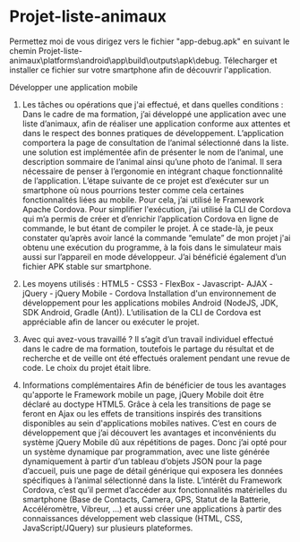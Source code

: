 # Projet-liste-animaux

Permettez moi de vous dirigez vers le fichier "app-debug.apk" en suivant le chemin Projet-liste-animaux\platforms\android\app\build\outputs\apk\debug.
Télecharger et installer ce fichier sur votre smartphone afin de découvrir l'application.

 Développer une application mobile

1. Les tâches ou opérations que j'ai effectué, et dans quelles conditions :
Dans le cadre de ma formation, j’ai développé une application avec une liste d’animaux, afin de réaliser une application conforme aux attentes et dans le respect des bonnes pratiques de développement.
L’application comportera la page de consultation de l’animal sélectionné dans la liste. une solution est implémentée afin de présenter le nom de l’animal, une description sommaire de l’animal ainsi qu’une photo
de l’animal. Il sera nécessaire de penser à l’ergonomie en intégrant chaque fonctionnalité de l’application.
L’étape suivante de ce projet est d’exécuter sur un smartphone où nous pourrions tester comme cela certaines fonctionnalités liées au mobile. Pour cela, j’ai utilisé le Framework Apache Cordova. Pour simplifier
l'exécution, j’ai utilisé la CLI de Cordova qui m’a permis de créer et d’enrichir l’application Cordova en ligne de commande, le but étant de compiler le projet. À ce stade-là, je peux constater qu’après avoir
lancé la commande “emulate” de mon projet j'ai obtenu une exécution du programme, à la fois dans le simulateur mais aussi sur l’appareil en mode développeur. J’ai bénéficié également d’un fichier APK stable sur
smartphone.

2. Les moyens utilisés :
HTML5 - CSS3 - FlexBox - Javascript- AJAX - jQuery - jQuery Mobile - Cordova
Installation d'un environnement de développement pour les applications mobiles Android (NodeJS, JDK, SDK Android, Gradle (Ant)).
L’utilisation de la CLI de Cordova est appréciable afin de lancer ou exécuter le projet.

3. Avec qui avez-vous travaillé ?
Il s’agit d’un travail individuel effectué dans le cadre de ma formation, toutefois le partage du résultat et de recherche et de veille ont été effectués oralement pendant une revue de code. Le choix du projet était libre.

4. Informations complémentaires
Afin de bénéficier de tous les avantages qu'apporte le Framework mobile un page, jQuery Mobile doit être déclaré au doctype HTML5. Grâce à cela les transitions de page se feront en Ajax ou les effets de transitions inspirés des transitions disponibles au sein d'applications mobiles natives.
C’est en cours de développement que j’ai découvert les avantages et inconvénients du système jQuery Mobile dû aux répétitions de pages. Donc j’ai opté pour un système dynamique par programmation, avec une liste générée dynamiquement à partir d’un tableau d’objets JSON pour la page d’accueil, puis une page de détail générique qui exposera les données spécifiques à l’animal sélectionné dans la liste.
L’intérêt du Framework Cordova, c’est qu’il permet d’accéder aux fonctionnalités matérielles du smartphone (Base de Contacts, Camera, GPS, Statut de la Batterie, Accéléromètre, Vibreur, …) et aussi créer une applications à partir des connaissances développement web classique (HTML, CSS, JavaScript/JQuery) sur plusieurs plateformes.
